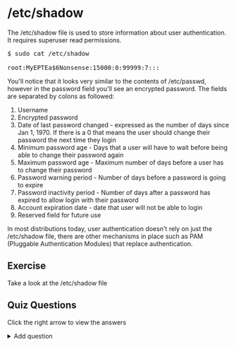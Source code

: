 # /etc/shadow

The /etc/shadow file is used to store information about user authentication. It requires superuser read permissions. 

<pre>$ sudo cat /etc/shadow

root:MyEPTEa$6Nonsense:15000:0:99999:7:::
</pre>

You'll notice that it looks very similar to the contents of /etc/passwd, however in the password field you'll see an encrypted password. The fields are separated by colons as followed:

<ol>
<li>Username</li>
<li>Encrypted password</li>
<li>Date of last password changed - expressed as the number of days since Jan 1, 1970. If there is a 0 that means the user should change their password the next time they login</li>
<li>Minimum password age - Days that a user will have to wait before being able to change their password again</li>
<li>Maximum password age - Maximum number of days before a user has to change their password</li>
<li>Password warning period - Number of days before a password is going to expire</li>
<li>Password inactivity period - Number of days after a password has expired to allow login with their password</li>
<li>Account expiration date - date that user will not be able to login</li>
<li>Reserved field for future use</li>
</ol>

In most distributions today, user authentication doesn't rely on just the /etc/shadow file, there are other mechanisms in place such as PAM (Pluggable Authentication Modules) that replace authentication.

## Exercise

Take a look at the /etc/shadow file

## Quiz Questions 

Click the right arrow to view the answers

<details>
<summary>Add question</summary>
Add asnwer here
</details>
